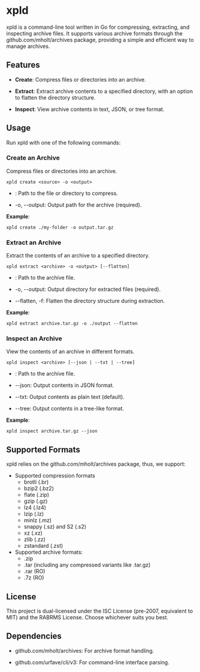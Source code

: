 xpld
====

xpld is a command-line tool written in Go for compressing, extracting, and inspecting archive files. It supports various archive formats through the github.com/mholt/archives package, providing a simple and efficient way to manage archives.

Features
--------

-   **Create**: Compress files or directories into an archive.

-   **Extract**: Extract archive contents to a specified directory, with an option to flatten the directory structure.

-   **Inspect**: View archive contents in text, JSON, or tree format.

Usage
-----

Run xpld with one of the following commands:

### Create an Archive

Compress files or directories into an archive.

```
xpld create <source> -o <output>
```

-   <source>: Path to the file or directory to compress.

-   -o, --output: Output path for the archive (required).

**Example**:

```
xpld create ./my-folder -o output.tar.gz
```

### Extract an Archive

Extract the contents of an archive to a specified directory.

```
xpld extract <archive> -o <output> [--flatten]
```

-   <archive>: Path to the archive file.

-   -o, --output: Output directory for extracted files (required).

-   --flatten, -f: Flatten the directory structure during extraction.

**Example**:

```
xpld extract archive.tar.gz -o ./output --flatten
```

### Inspect an Archive

View the contents of an archive in different formats.

```
xpld inspect <archive> [--json | --txt | --tree]
```

-   <archive>: Path to the archive file.

-   --json: Output contents in JSON format.

-   --txt: Output contents as plain text (default).

-   --tree: Output contents in a tree-like format.

**Example**:

```
xpld inspect archive.tar.gz --json
```

Supported Formats
-----------------

xpld relies on the github.com/mholt/archives package, thus, we support:

- Supported compression formats
  - brotli (.br)
  - bzip2 (.bz2)
  - flate (.zip)
  - gzip (.gz)
  - lz4 (.lz4)
  - lzip (.lz)
  - minlz (.mz)
  - snappy (.sz) and S2 (.s2)
  - xz (.xz)
  - zlib (.zz)
  - zstandard (.zst)
- Supported archive formats:
  - .zip
  - .tar (including any compressed variants like .tar.gz)
  - .rar (RO)
  - .7z  (RO)

License
-------

This project is dual-licensed under the ISC License (pre-2007, equivalent to MIT) and the RABRMS License. Choose whichever suits you best.

Dependencies
------------

-   github.com/mholt/archives: For archive format handling.

-   github.com/urfave/cli/v3: For command-line interface parsing.
